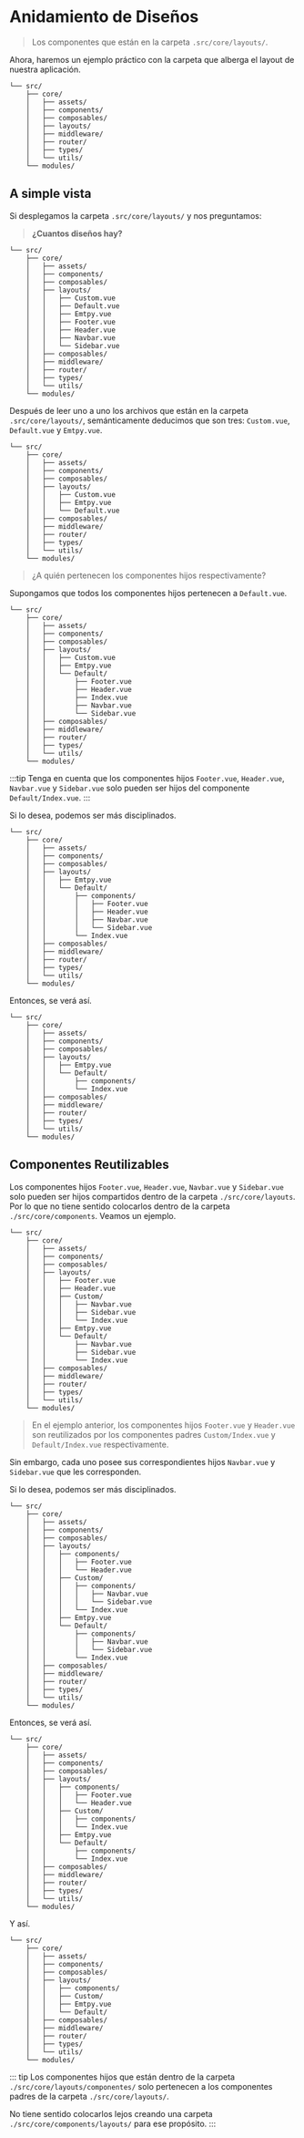 # Anidamiento de Diseños

>Los componentes que están en la carpeta `.src/core/layouts/`.

Ahora, haremos un ejemplo práctico con la carpeta que alberga el layout de nuestra aplicación.

```sh{6}
└── src/
    ├── core/
    │   ├── assets/
    │   ├── components/
    │   ├── composables/
    │   ├── layouts/
    │   ├── middleware/
    │   ├── router/
    │   ├── types/
    │   └── utils/
    └── modules/
```

## A simple vista

Si desplegamos la carpeta `.src/core/layouts/` y nos preguntamos:

>**¿Cuantos diseños hay?**

```sh{7,8,9,10,11,12,13}
└── src/
    ├── core/
    │   ├── assets/
    │   ├── components/
    │   ├── composables/
    │   ├── layouts/
    │   │   ├── Custom.vue
    │   │   ├── Default.vue
    │   │   ├── Emtpy.vue
    │   │   ├── Footer.vue
    │   │   ├── Header.vue
    │   │   ├── Navbar.vue
    │   │   └── Sidebar.vue
    │   ├── composables/
    │   ├── middleware/
    │   ├── router/
    │   ├── types/
    │   └── utils/
    └── modules/
```

Después de leer uno a uno los archivos que están en la carpeta `.src/core/layouts/`, semánticamente deducimos que son tres: `Custom.vue`, `Default.vue` y `Emtpy.vue`.

```sh{7,8,9}
└── src/
    ├── core/
    │   ├── assets/
    │   ├── components/
    │   ├── composables/
    │   ├── layouts/
    │   │   ├── Custom.vue
    │   │   ├── Emtpy.vue
    │   │   └── Default.vue
    │   ├── composables/
    │   ├── middleware/
    │   ├── router/
    │   ├── types/
    │   └── utils/
    └── modules/
```

>¿A quién pertenecen los componentes hijos respectivamente?

Supongamos que todos los componentes hijos pertenecen a `Default.vue`.

```sh{9,10,11,12,13,14}
└── src/
    ├── core/
    │   ├── assets/
    │   ├── components/
    │   ├── composables/
    │   ├── layouts/
    │   │   ├── Custom.vue
    │   │   ├── Emtpy.vue
    │   │   └── Default/
    │   │       ├── Footer.vue
    │   │       ├── Header.vue
    │   │       ├── Index.vue
    │   │       ├── Navbar.vue
    │   │       └── Sidebar.vue
    │   ├── composables/
    │   ├── middleware/
    │   ├── router/
    │   ├── types/
    │   └── utils/
    └── modules/
```

:::tip 
Tenga en cuenta que los componentes hijos `Footer.vue`, `Header.vue`, `Navbar.vue` y `Sidebar.vue` solo pueden ser hijos del componente `Default/Index.vue`. 
:::

Si lo desea, podemos ser más disciplinados.

```sh{8,9,10,11,12,13,14}
└── src/
    ├── core/
    │   ├── assets/
    │   ├── components/
    │   ├── composables/
    │   ├── layouts/
    │   │   ├── Emtpy.vue
    │   │   └── Default/
    │   │       ├── components/
    │   │       │   ├── Footer.vue
    │   │       │   ├── Header.vue
    │   │       │   ├── Navbar.vue
    │   │       │   └── Sidebar.vue
    │   │       └── Index.vue
    │   ├── composables/
    │   ├── middleware/
    │   ├── router/
    │   ├── types/
    │   └── utils/
    └── modules/
```

Entonces, se verá así.

```sh{8,9,10}
└── src/
    ├── core/
    │   ├── assets/
    │   ├── components/
    │   ├── composables/
    │   ├── layouts/
    │   │   ├── Emtpy.vue
    │   │   └── Default/
    │   │       ├── components/
    │   │       └── Index.vue
    │   ├── composables/
    │   ├── middleware/
    │   ├── router/
    │   ├── types/
    │   └── utils/
    └── modules/
```

## Componentes Reutilizables

Los componentes hijos `Footer.vue`, `Header.vue`, `Navbar.vue` y `Sidebar.vue` solo pueden ser hijos compartidos dentro de la carpeta `./src/core/layouts`. Por lo que no tiene sentido colocarlos dentro de la carpeta  `./src/core/components`. Veamos un ejemplo.


```sh{7,8,10,11,15,16}
└── src/
    ├── core/
    │   ├── assets/
    │   ├── components/
    │   ├── composables/
    │   ├── layouts/
    │   │   ├── Footer.vue
    │   │   ├── Header.vue
    │   │   ├── Custom/
    │   │   │   ├── Navbar.vue
    │   │   │   ├── Sidebar.vue
    │   │   │   └── Index.vue
    │   │   ├── Emtpy.vue
    │   │   └── Default/
    │   │       ├── Navbar.vue
    │   │       ├── Sidebar.vue
    │   │       └── Index.vue
    │   ├── composables/
    │   ├── middleware/
    │   ├── router/
    │   ├── types/
    │   └── utils/
    └── modules/
```

>En el ejemplo anterior, los componentes hijos `Footer.vue` y `Header.vue` son reutilizados por los componentes padres `Custom/Index.vue` y `Default/Index.vue` respectivamente.

Sin embargo, cada uno posee sus correspondientes hijos `Navbar.vue` y `Sidebar.vue` que les corresponden.

Si lo desea, podemos ser más disciplinados.

```sh{7,8,9,11,12,13,17,18,19}
└── src/
    ├── core/
    │   ├── assets/
    │   ├── components/
    │   ├── composables/
    │   ├── layouts/
    │   │   ├── components/
    │   │   │   ├── Footer.vue
    │   │   │   └── Header.vue
    │   │   ├── Custom/
    │   │   │   ├── components/
    │   │   │   │   ├── Navbar.vue
    │   │   │   │   └── Sidebar.vue
    │   │   │   └── Index.vue
    │   │   ├── Emtpy.vue
    │   │   └── Default/
    │   │       ├── components/
    │   │       │   ├── Navbar.vue
    │   │       │   └── Sidebar.vue
    │   │       └── Index.vue
    │   ├── composables/
    │   ├── middleware/
    │   ├── router/
    │   ├── types/
    │   └── utils/
    └── modules/
```

Entonces, se verá así.


```sh{7,8,9,11,15}
└── src/
    ├── core/
    │   ├── assets/
    │   ├── components/
    │   ├── composables/
    │   ├── layouts/
    │   │   ├── components/
    │   │   │   ├── Footer.vue
    │   │   │   └── Header.vue
    │   │   ├── Custom/
    │   │   │   ├── components/
    │   │   │   └── Index.vue
    │   │   ├── Emtpy.vue
    │   │   └── Default/
    │   │       ├── components/
    │   │       └── Index.vue
    │   ├── composables/
    │   ├── middleware/
    │   ├── router/
    │   ├── types/
    │   └── utils/
    └── modules/
```
Y así.

```sh{7}
└── src/
    ├── core/
    │   ├── assets/
    │   ├── components/
    │   ├── composables/
    │   ├── layouts/
    │   │   ├── components/
    │   │   ├── Custom/
    │   │   ├── Emtpy.vue
    │   │   └── Default/
    │   ├── composables/
    │   ├── middleware/
    │   ├── router/
    │   ├── types/
    │   └── utils/
    └── modules/
```

::: tip
Los componentes hijos que están dentro de la carpeta `./src/core/layouts/componentes/` solo pertenecen a los componentes padres de la carpeta `./src/core/layouts/`.

No tiene sentido colocarlos lejos creando una carpeta `./src/core/components/layouts/` para ese propósito.
:::

